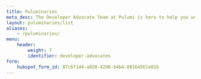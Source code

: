 ```yaml
---
title: Puluminaries
meta_desc: The Developer Advocate Team at Pulumi is here to help you understand cloud engineering to build, deploy, and manage your whole stack. Use this page to reach us.
layout: puluminaries/list
aliases:
    - /puluminaries/
menu:
    header:
        weight: 7
        identifier: developer-advocates
form:
    hubspot_form_id: 87c6f1d4-a928-4298-b4b4-89164561e01b
---
```

